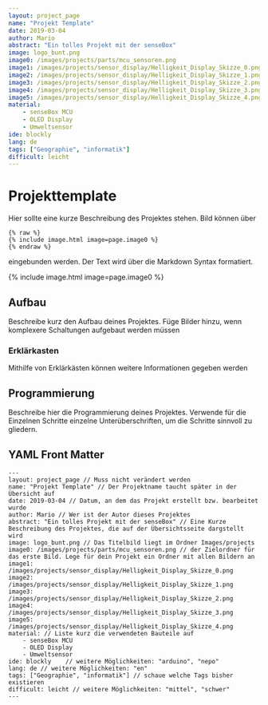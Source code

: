 ```yaml
---
layout: project_page
name: "Projekt Template"
date: 2019-03-04
author: Mario
abstract: "Ein tolles Projekt mit der senseBox"
image: logo_bunt.png
image0: /images/projects/parts/mcu_sensoren.png
image1: /images/projects/sensor_display/Helligkeit_Display_Skizze_0.png
image2: /images/projects/sensor_display/Helligkeit_Display_Skizze_1.png
image3: /images/projects/sensor_display/Helligkeit_Display_Skizze_2.png
image4: /images/projects/sensor_display/Helligkeit_Display_Skizze_3.png
image5: /images/projects/sensor_display/Helligkeit_Display_Skizze_4.png
material:
    - senseBox MCU
    - OLED Display
    - Umweltsensor
ide: blockly    
lang: de
tags: ["Geographie", "informatik"]
difficult: leicht
---
```

# Projekttemplate
Hier sollte eine kurze Beschreibung des Projektes stehen. Bild können über
```
{% raw %}
{% include image.html image=page.image0 %}
{% endraw %}
``` 
eingebunden werden. Der Text wird über die Markdown Syntax formatiert. 

{% include image.html image=page.image0 %}

## Aufbau
Beschreibe kurz den Aufbau deines Projektes. Füge Bilder hinzu, wenn komplexere Schaltungen aufgebaut werden müssen

<div class="panel panel-info">
  <div class="panel-heading">
    <h3 class="panel-title">Erklärkasten</h3>
  </div>
  <div class="panel-body">
Mithilfe von Erklärkästen können weitere Informationen gegeben werden
  </div>
</div>

## Programmierung

Beschreibe hier die Programmierung deines Projektes. Verwende für die Einzelnen Schritte einzelne Unterüberschriften, um die Schritte sinnvoll zu gliedern. 

## YAML Front Matter

```
---
layout: project_page // Muss nicht verändert werden
name: "Projekt Template" // Der Projektname taucht später in der Übersicht auf
date: 2019-03-04 // Datum, an dem das Projekt erstellt bzw. bearbeitet wurde 
author: Mario // Wer ist der Autor dieses Projektes
abstract: "Ein tolles Projekt mit der senseBox" // Eine Kurze Beschreibung des Projektes, die auf der Übersichtsseite dargstellt wird
image: logo_bunt.png // Das Titelbild liegt im Ordner Images/projects
image0: /images/projects/parts/mcu_sensoren.png // der Zielordner für das erste Bild. Lege für dein Projekt ein Ordner mit allen Bildern an
image1: /images/projects/sensor_display/Helligkeit_Display_Skizze_0.png
image2: /images/projects/sensor_display/Helligkeit_Display_Skizze_1.png
image3: /images/projects/sensor_display/Helligkeit_Display_Skizze_2.png
image4: /images/projects/sensor_display/Helligkeit_Display_Skizze_3.png
image5: /images/projects/sensor_display/Helligkeit_Display_Skizze_4.png
material: // Liste kurz die verwendeten Bauteile auf
    - senseBox MCU 
    - OLED Display
    - Umweltsensor
ide: blockly    // weitere Möglichkeiten: "arduino", "nepo"
lang: de // weitere Möglichkeiten: "en"
tags: ["Geographie", "informatik"] // schaue welche Tags bisher existieren
difficult: leicht // weitere Möglichkeiten: "mittel", "schwer"
---
```
